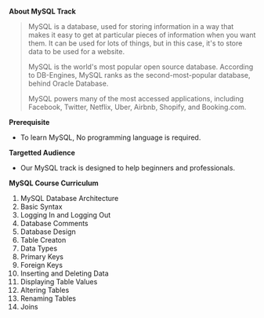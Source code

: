<b>About MySQL Track</b>

> MySQL is a database, used for storing information in a way that makes it easy to get at particular pieces of information when you want them. It can be used for lots of things, but in this case, it's to store data to be used for a website.
>
> MySQL is the world's most popular open source database. According to DB-Engines, MySQL ranks as the second-most-popular database, behind Oracle Database. 
>
>MySQL powers many of the most accessed applications, including Facebook, Twitter, Netflix, Uber, Airbnb, Shopify, and Booking.com.


<b>Prerequisite</b>

- To learn MySQL, No programming language is required.

<b>Targetted Audience </b>

- Our MySQL track is designed to help beginners and professionals.

<b>MySQL Course Curriculum</b>
<ol>
<li> MySQL Database Architecture </li>
<li> Basic Syntax </li>
<li> Logging In and Logging Out </li>
<li> Database Comments </li>
<li> Database Design </li>
<li> Table Creaton </li>
<li> Data Types </li>
<li> Primary Keys </li>
<li> Foreign Keys </li>
<li> Inserting and Deleting Data </li>
<li> Displaying Table Values </li>
<li> Altering Tables </li>
<li> Renaming Tables </li>
<li> Joins </li>
<ol>

